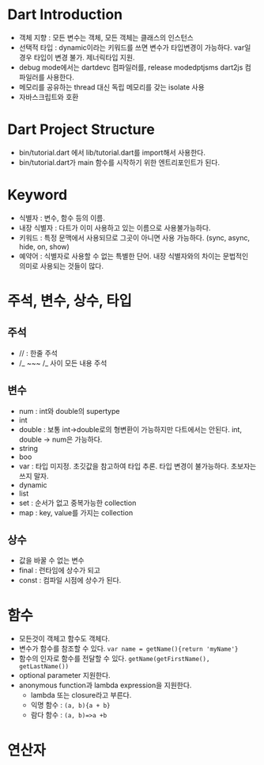 # Dart Introduction

- 객체 지향 : 모든 변수는 객체, 모든 객체는 클래스의 인스턴스
- 선택적 타입 : dynamic이라는 키워드를 쓰면 변수가 타입변경이 가능하다. var일 경우 타입이 변경 불가. 제너릭타입 지원.
- debug mode에서는 dartdevc 컴파일러를, release modedptjsms dart2js 컴파일러를 사용한다.
- 메모리를 공유하는 thread 대신 독립 메모리를 갖는 isolate 사용
- 자바스크립트와 호환

# Dart Project Structure

- bin/tutorial.dart 에서 lib/tutorial.dart를 import해서 사용한다.
- bin/tutorial.dart가 main 함수를 시작하기 위한 엔트리포인트가 된다.

# Keyword

- 식별자 : 변수, 함수 등의 이름.
- 내장 식별자 : 다트가 이미 사용하고 있는 이름으로 사용불가능하다.
- 키워드 : 특정 문맥에서 사용되므로 그곳이 아니면 사용 가능하다. (sync, async, hide, on, show)
- 예약어 : 식별자로 사용할 수 없는 특별한 단어. 내장 식별자와의 차이는 문법적인 의미로 사용되는 것들이 많다.

# 주석, 변수, 상수, 타입

## 주석

- // : 한줄 주석
- /_ ~~~ /_ 사이 모든 내용 주석

## 변수

- num : int와 double의 supertype
- int
- double : 보통 int->double로의 형변환이 가능하지만 다트에서는 안된다. int, double -> num은 가능하다.
- string
- boo
- var : 타입 미지정. 초깃값을 참고하여 타입 추론. 타입 변경이 불가능하다. 초보자는 쓰지 말자.
- dynamic
- list
- set : 순서가 없고 중복가능한 collection
- map : key, value를 가지는 collection

## 상수

- 값을 바꿀 수 없는 변수
- final : 런타임에 상수가 되고
- const : 컴파일 시점에 상수가 된다.

# 함수

- 모든것이 객체고 함수도 객체다.
- 변수가 함수를 참조할 수 있다.
  `var name = getName(){return 'myName'}`
- 함수의 인자로 함수를 전달할 수 있다.
  `getName(getFirstName(), getLastName())`
- optional parameter 지원한다.
- anonymous function과 lambda expression을 지원한다.
  - lambda 또는 closure라고 부른다.
  - 익명 함수 : `(a, b){a + b}`
  - 람다 함수 : `(a, b)=>a +b`

# 연산자
